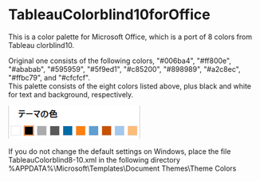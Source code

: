 # TableauColorblind10forOffice
This is a color palette for Microsoft Office, which is a port of 8 colors from Tableau clorblind10.

Original one consists of the following colors, "#006ba4", "#ff800e", "#ababab", "#595959", "#5f9ed1", "#c85200", "#898989", "#a2c8ec", "#ffbc79", and "#cfcfcf".  
This palette consists of the eight colors listed above, plus black and white for text and background, respectively.

![Color Palette](color_palette.png)

If you do not change the default settings on Windows, place the file TableauColorblind8-10.xml in the following directory  
%APPDATA%\Microsoft\Templates\Document Themes\Theme Colors